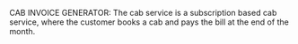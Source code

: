 CAB INVOICE GENERATOR:
The cab service is a subscription based cab service, where the customer books a cab and pays the bill at the end of the month.
